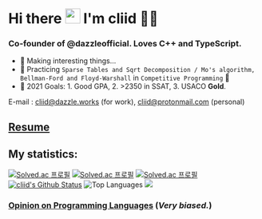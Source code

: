 <h1 align="left">Hi there <a target="_blank"><img src="https://media.giphy.com/media/hvRJCLFzcasrR4ia7z/giphy.gif" width="30px" style="max-width:100%;"></a> I'm cliid 👨‍💻</h1>

### Co-founder of @dazzleofficial. Loves C++ and TypeScript.

- 🔭 Making interesting things...
- 🌱 Practicing `Sparse Tables and Sqrt Decomposition / Mo's algorithm, Bellman-Ford and Floyd-Warshall` in `Competitive Programming` 🤣
- 🥅 2021 Goals: 1. Good GPA, 2. >2350 in SSAT, 3. USACO **Gold**.

E-mail : [cliid@dazzle.works](mailto:cliid@dazzle.works) (for work), [cliid@protonmail.com](mailto:cliid@protonmail.com) (personal)

## [Resume](resume.md)

## My statistics:

[![Solved.ac 프로필](http://mazassumnida.wtf/api/mini/generate_badge?boj=cliid)](https://solved.ac/cliid)
[![Solved.ac 프로필](http://mazassumnida.wtf/api/generate_badge?boj=cliid)](https://solved.ac/cliid)
[![Solved.ac 프로필](http://mazassumnida.wtf/api/v2/generate_badge?boj=cliid)](https://solved.ac/cliid)
[![cliid's Github Status](https://github-readme-stats.vercel.app/api?username=cliid&show_icons=true&layout=compact&theme=dark)](https://github.com/cliid)
![Top Languages](https://github-readme-stats.vercel.app/api/top-langs/?username=cliid&layout=compact&theme=dark)
![](https://komarev.com/ghpvc/?username=cliid&color=blueviolet)

### [Opinion on Programming Languages](programming-langs-opinion.md) (*Very biased.*)
